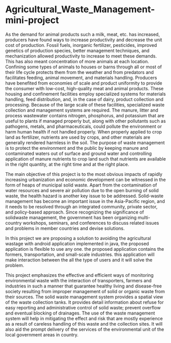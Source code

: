 # Agricultural_Waste_Management-mini-project
As the demand for animal products such a milk, meat, etc. has increased, producers have found ways to increase productivity and decrease the unit cost of production. Fossil fuels, inorganic fertilizer, pesticides, improved genetics of production species, better management techniques, and mechanization allowed productivity to increase to meet these demands. This has also meant concentration of more animals at each location. Confining some types of animals to houses or barns through all or most of their life cycle protects them from the weather and from predators and facilitates feeding, animal movement, and materials handling. Producers have benefited from economies of scale and product uniformity to provide the consumer with low-cost, high-quality meat and animal products. These housing and confinement facilities employ specialized systems for materials handling, feed distribution, and, in the case of dairy, product collection and processing. Because of the large scale of these facilities, specialized waste collection and management systems are required. The manure, litter and process wastewater contains nitrogen, phosphorus, and potassium that are useful to plants if managed properly but, along with other pollutants such as pathogens, metals, and pharmaceuticals, could pollute the environment or harm human health if not handled properly. When properly applied to crop land as fertilizer, nutrients are used by crops, and other materials are generally rendered harmless in the soil. The purpose of waste management is to protect the environment and the public by keeping manure and contaminated waters out of surface and ground water and controlling application of manure nutrients to crop land such that nutrients are available in the right quantity, at the right time and at the right place.

The main objective of this project is to the most obvious impacts of rapidly increasing urbanization and economic development can be witnessed in the form of heaps of municipal solid waste. Apart from the contamination of water resources and severe air pollution due to the open burning of solid waste, the health hazard is another key issue to be addressed. Solid-waste management has become an important issue in the Asia-Pacific region, and it needs to be resolved through an integrated community, private sector, and policy-based approach. Since recognizing the significance of solidwaste management, the government has been organizing multi-country workshops, seminars, and conferences to discuss related issues and problems in member countries and devise solutions.

In this project we are proposing a solution to avoiding the agricultural wastage with android application implemented in java, the proposed application is flexible to use any one. the proposed application contains the formers, transportation, and small-scale industries. this application will make interaction between the all the type of users and it will solve the problem.

This project emphasizes the effective and efficient ways of monitoring environmental waste with the interaction of transporters, farmers and industries in such a manner that guarantee healthy living and disease-free society resulting from improper management of solid or organic waste from their sources. The solid waste management system provides a spatial view of the waste collection tanks. It provides detail information about refuse for easy reporting and administrative control of solid waste; prevent overflow and eventual blocking of drainages. The use of the waste management system will help in mitigating the effect and risk that are mostly experience as a result of careless handling of this waste and the collection sites. It will also aid the prompt delivery of the services of the environmental unit of the local government areas in country.
